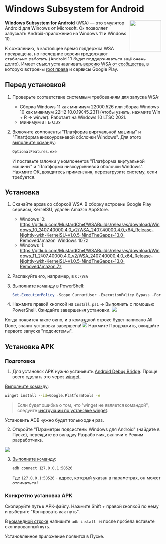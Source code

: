 # Windows Subsystem for Android

<img src="/img/logo/wsa.png" style="float: right" width="100px">

**Windows Subsystem for Android** (WSA) — это эмулятор Android для Windows от Microsoft. Он позволяет запускать Android-приложения на Windows 11 и Windows 10.

К сожалению, в настоящее время поддержка WSA прекращена, но последние версии продолжают стабильно работать (Android 13 будет поддерживаться ещё очень долго). Имеет смысл устанавливать [версию WSA от сообщества](https://github.com/MustardChef/WSABuilds), в которую встроены [root права](/android/root) и сервисы Google Play.

## Перед установкой
1. Проверьте соответствие системным требованиям для запуска WSA:
    - Сборка Windows 11 как минимум 22000.526 или сборка Windows 10 как минимум 22H2 10.0.19045.2311 (чтобы узнать, нажмите Win + R -> winver). Работает на Windows 10 LTSC 2021.
    - Минимум 8 ГБ ОЗУ

2. Включите компоненты "Платформа виртуальной машины" и "Платформа низкоуровневой оболочки Windows". Для этого [выполните команду](/windows/run):
    ```bat
    OptionalFeatures.exe
    ```
    И поставьте галочки у компонентов "Платформа виртуальной машины" и "Платформа низкоуровневой оболочки Windows". Нажмите ОК, дождитесь применения, перезагрузите систему, если требуется.

## Установка
1. Скачайте архив со сборкой WSA. В сборку встроены Google Play сервисы, KernelSU, удалён Amazon AppStore.
    - Windows 10: https://github.com/MustardChef/WSABuilds/releases/download/Windows_10_2407.40000.4.0_v2/WSA_2407.40000.4.0_x64_Release-Nightly-with-KernelSU-v1.0.5-MindTheGapps-13.0-RemovedAmazon_Windows_10.7z
    - Windows 11: https://github.com/MustardChef/WSABuilds/releases/download/Windows_11_2407.40000.4.0_v2/WSA_2407.40000.4.0_x64_Release-Nightly-with-KernelSU-v1.0.5-MindTheGapps-13.0-RemovedAmazon.7z

2. Распакуйте его, например, в `C:\WSA`

3. [Выполните команду](/windows/run) в PowerShell:
    ```powershell
    Set-ExecutionPolicy -Scope CurrentUser -ExecutionPolicy Bypass -Force;
    ```
4. Нажмите правой кнопкой на `Install.ps1` -> Выполнить с помощью PowerShell. Ожидайте завершения установки.
    <img src="/img/windows/wsa/1.png">

Когда появится такое окно, и в командной строке будет написано All Done, значит установка завершена!
<img src="/img/windows/wsa/2.png">
Нажмите Продолжить, ожидайте первого запуска "подсистемы".

## Установка APK
### Подготовка
1. Для установок APK нужно установить [Android Debug Bridge](https://ru.wikipedia.org/wiki/Android_Debug_Bridge). Проще всего сделать это через [winget](/apps/winget).

[Выполните команду](/windows/run):
```bat
winget install --id=Google.PlatformTools -e
```
> Если будет ошибка о том, что "winget не является командой", следуйте [инструкции по установке winget](/apps/winget).

Установить ADB нужно будет только один раз.

2. Откройте "Параметры подсистемы Windows для Android" (найдите в Пуске), перейдите во вкладку Разработчик, включите Режим разработчика.
<img src="/img/windows/wsa/3.png">

3. [Выполните команду](/windows/run):
    ```bat
    adb connect 127.0.0.1:58526
    ```
    Где `127.0.0.1:58526` - адрес, который указан в параметрах, он может отличаться!

### Конкретно установка APK

Скопируйте путь к APK-файлу. Нажмите Shift + правой кнопкой по нему и выберите "Копировать как путь".

В [командной строке](/windows/run) напишите `adb install ` и после пробела вставьте скопированный путь.

Установленное приложение появится в Пуске.